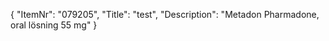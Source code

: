 {
  "ItemNr": "079205",
  "Title": "test",
  "Description": "Metadon Pharmadone, oral lösning 55 mg"
}